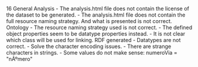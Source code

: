 16
    General
    Analysis
        - The analysis.html file does not contain the license of the dataset to be generated.
        - The analysis.html file does not contain the full resource naming strategy. And what is presented is not correct.
    Ontology
        - The resource naming strategy used is not correct.
        - The defined object properties seem to be datatype properties instead.
        - It is not clear which class will be used for linking.
    RDF generated
        - Datatypes are not correct.
        - Solve the character encoding issues.
        - There are strange characters in strings.
        - Some values do not make sense: numeroVia = "nÃºmero"
